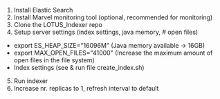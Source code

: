
1. Install Elastic Search
2. Install Marvel monitoring tool (optional, recommended for monitoring)
3. Clone the LOTUS_Indexer repo
4. Setup server settings (index settings, java memory, # open files)
* export ES_HEAP_SIZE="16096M" (Java memory available -> 16GB)
* export MAX_OPEN_FILES="41000" (Increase the maximum amount of open files in the file system)
* Index settings (see & run file create_index.sh)
5. Run indexer
6. Increase nr. replicas to 1, refresh interval to default
